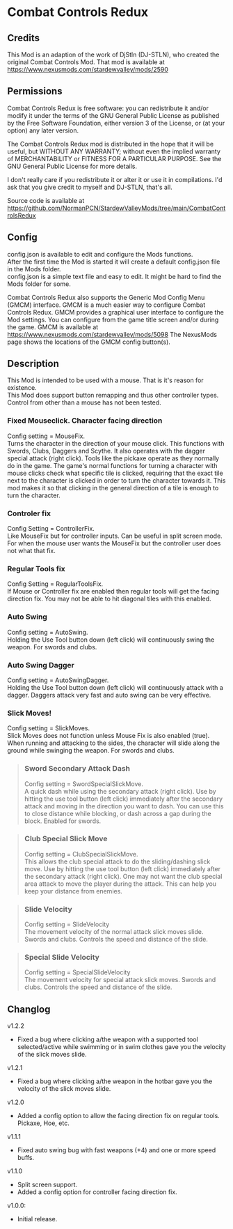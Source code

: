 # Combat Controls Redux

## Credits
This Mod is an adaption of the work of DjStln (DJ-STLN), who created the original Combat Controls Mod.
That mod is available at https://www.nexusmods.com/stardewvalley/mods/2590

## Permissions

Combat Controls Redux is free software: you can redistribute it and/or modify it under the terms of the GNU General Public License
as published by the Free Software Foundation, either version 3 of the License, or (at your option) any later version.

The Combat Controls Redux mod is distributed in the hope that it will be useful, but WITHOUT ANY WARRANTY;
without even the implied warranty of MERCHANTABILITY or FITNESS FOR A PARTICULAR PURPOSE.
See the GNU General Public License for more details.

I don't really care if you redistribute it or alter it or use it in compilations.
I'd ask that you give credit to myself and DJ-STLN, that's all.

Source code is available at
https://github.com/NormanPCN/StardewValleyMods/tree/main/CombatControlsRedux

## Config
config.json is available to edit and configure the Mods functions.  
After the first time the Mod is started it will create a default config.json file in the Mods folder.  
config.json is a simple text file and easy to edit. It might be hard to find the Mods folder for some.  

Combat Controls Redux also supports the Generic Mod Config Menu (GMCM) interface.
GMCM is a much easier way to configure Combat Controls Redux.
GMCM provides a graphical user interface to configure the Mod settings.
You can configure from the game title screen and/or during the game.
GMCM is available at https://www.nexusmods.com/stardewvalley/mods/5098
The NexusMods page shows the locations of the GMCM config button(s).

## Description

This Mod is intended to be used with a mouse. That is it's reason for existence.  
This Mod does support button remapping and thus other controller types. Control from other than a mouse has not been tested.

### Fixed Mouseclick. Character facing direction  
Config setting = MouseFix.  
Turns the character in the direction of your mouse click. This functions with Swords, Clubs, Daggers and Scythe. 
It also operates with the dagger special attack (right click).
Tools like the pickaxe operate as they normally do in the game.
The game's normal functions for turning a character with mouse clicks check what specific tile is clicked,
requiring that the exact tile next to the character is clicked in order to turn the character towards it.
This mod makes it so that clicking in the general direction of a tile is enough to turn the character.

### Controler fix
Config Setting = ControllerFix.  
Like MouseFix but for controller inputs. Can be useful in split screen mode. For when the mouse user wants the MouseFix but the controller user does not what that fix.

### Regular Tools fix
Config Setting = RegularToolsFix.  
If Mouse or Controller fix are enabled then regular tools will get the facing direction fix. You may not be able to hit diagonal tiles with this enabled.

### Auto Swing  
Config setting = AutoSwing.  
Holding the Use Tool button down (left click) will continuously swing the weapon. For swords and clubs.

### Auto Swing Dagger  
Config setting = AutoSwingDagger.  
Holding the Use Tool button down (left click) will continuously attack with a dagger. Daggers attack very fast and auto swing can be very effective.

### Slick Moves!  
Config setting = SlickMoves.  
Slick Moves does not function unless Mouse Fix is also enabled (true).
When running and attacking to the sides, the character will slide along the ground while swinging the weapon.
For swords and clubs.


> ### Sword Secondary Attack Dash  
> Config setting = SwordSpecialSlickMove.  
> A quick dash while using the secondary attack (right click). Use by hitting the use tool button (left click) immediately after the secondary attack and moving in the direction you want to dash. You can use this to close distance while blocking, or dash across a gap during the block.
> Enabled for swords.

> ### Club Special Slick Move  
> Config setting = ClubSpecialSlickMove.  
> This allows the club special attack to do the sliding/dashing slick move. Use by hitting the use tool button (left click) immediately after the secondary attack (right click).
> One may not want the club special area attack to move the player during the attack. This can help you keep your distance from enemies. 

> ### Slide Velocity  
> Config setting = SlideVelocity  
> The movement velocity of the normal attack slick moves slide. Swords and clubs. Controls the speed and distance of the slide.

> ### Special Slide Velocity  
> Config setting = SpecialSlideVelocity  
> The movement velocity for special attack slick moves. Swords and clubs. Controls the speed and distance of the slide.

## Changlog
v1.2.2
* Fixed a bug where clicking a/the weapon with a supported tool selected/active while swimming or in swim clothes gave you the velocity of the slick moves slide.

v1.2.1
* Fixed a bug where clicking a/the weapon in the hotbar gave you the velocity of the slick moves slide.

v1.2.0
* Added a config option to allow the facing direction fix on regular tools. Pickaxe, Hoe, etc.

v1.1.1
* Fixed auto swing bug with fast weapons (+4) and one or more speed buffs.

v1.1.0
* Split screen support.  
* Added a config option for controller facing direction fix.  

v1.0.0:  
* Initial release. 
